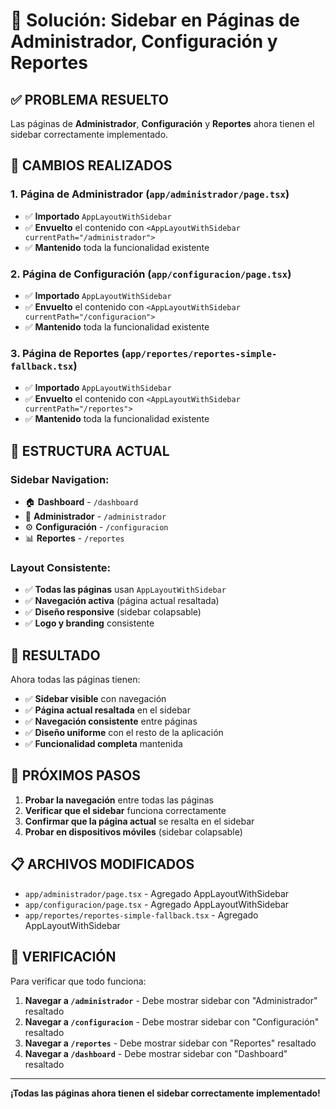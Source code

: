 # 🎉 Solución: Sidebar en Páginas de Administrador, Configuración y Reportes

## ✅ **PROBLEMA RESUELTO**

Las páginas de **Administrador**, **Configuración** y **Reportes** ahora tienen el sidebar correctamente implementado.

## 🔧 **CAMBIOS REALIZADOS**

### **1. Página de Administrador (`app/administrador/page.tsx`)**
- ✅ **Importado** `AppLayoutWithSidebar`
- ✅ **Envuelto** el contenido con `<AppLayoutWithSidebar currentPath="/administrador">`
- ✅ **Mantenido** toda la funcionalidad existente

### **2. Página de Configuración (`app/configuracion/page.tsx`)**
- ✅ **Importado** `AppLayoutWithSidebar`
- ✅ **Envuelto** el contenido con `<AppLayoutWithSidebar currentPath="/configuracion">`
- ✅ **Mantenido** toda la funcionalidad existente

### **3. Página de Reportes (`app/reportes/reportes-simple-fallback.tsx`)**
- ✅ **Importado** `AppLayoutWithSidebar`
- ✅ **Envuelto** el contenido con `<AppLayoutWithSidebar currentPath="/reportes">`
- ✅ **Mantenido** toda la funcionalidad existente

## 🎯 **ESTRUCTURA ACTUAL**

### **Sidebar Navigation:**
- 🏠 **Dashboard** - `/dashboard`
- 👤 **Administrador** - `/administrador`
- ⚙️ **Configuración** - `/configuracion`
- 📊 **Reportes** - `/reportes`

### **Layout Consistente:**
- ✅ **Todas las páginas** usan `AppLayoutWithSidebar`
- ✅ **Navegación activa** (página actual resaltada)
- ✅ **Diseño responsive** (sidebar colapsable)
- ✅ **Logo y branding** consistente

## 🎉 **RESULTADO**

Ahora todas las páginas tienen:

- ✅ **Sidebar visible** con navegación
- ✅ **Página actual resaltada** en el sidebar
- ✅ **Navegación consistente** entre páginas
- ✅ **Diseño uniforme** con el resto de la aplicación
- ✅ **Funcionalidad completa** mantenida

## 🚀 **PRÓXIMOS PASOS**

1. **Probar la navegación** entre todas las páginas
2. **Verificar que el sidebar** funciona correctamente
3. **Confirmar que la página actual** se resalta en el sidebar
4. **Probar en dispositivos móviles** (sidebar colapsable)

## 📋 **ARCHIVOS MODIFICADOS**

- `app/administrador/page.tsx` - Agregado AppLayoutWithSidebar
- `app/configuracion/page.tsx` - Agregado AppLayoutWithSidebar
- `app/reportes/reportes-simple-fallback.tsx` - Agregado AppLayoutWithSidebar

## 🎯 **VERIFICACIÓN**

Para verificar que todo funciona:

1. **Navegar a `/administrador`** - Debe mostrar sidebar con "Administrador" resaltado
2. **Navegar a `/configuracion`** - Debe mostrar sidebar con "Configuración" resaltado
3. **Navegar a `/reportes`** - Debe mostrar sidebar con "Reportes" resaltado
4. **Navegar a `/dashboard`** - Debe mostrar sidebar con "Dashboard" resaltado

---

**¡Todas las páginas ahora tienen el sidebar correctamente implementado!**


